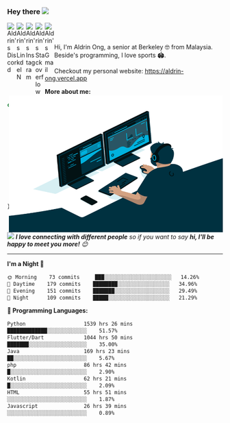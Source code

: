 ### Hey there <img src="https://media.giphy.com/media/hvRJCLFzcasrR4ia7z/giphy.gif" width="25px">
<a href="https://discord.gg/mZzzuP">
  <img align="left" alt="Aldrin's Discord" width="22px" src="https://cdn.jsdelivr.net/npm/simple-icons@v3/icons/discord.svg" />
</a>
<a href="https://www.linkedin.com/in/aldrin-ong-83248b194/">
  <img align="left" alt="Aldrin's LinkdeIN" width="22px" src="https://cdn.jsdelivr.net/npm/simple-icons@v3/icons/linkedin.svg" />
</a>
<a href="https://www.instagram.com/aldrin0n9/">
  <img align="left" alt="Aldrin's Instagram" width="22px" src="https://cdn.jsdelivr.net/npm/simple-icons@v3/icons/instagram.svg" />
</a>
<a href="https://stackoverflow.com/users/13396396/aldrin-ong">
  <img align="left" alt="Aldrin's Stackoverflow" width="22px" src="https://cdn.jsdelivr.net/npm/simple-icons@3.11.0/icons/stackoverflow.svg" />
</a>
<a href="mailto:0n9aldrin@gmail.com">
  <img align="left" alt="Aldrin's Gmail" width="22px" src="https://cdn.jsdelivr.net/npm/simple-icons@3.11.0/icons/gmail.svg" />
</a>

<br />
<br />

Hi, I'm Aldrin Ong, a senior at Berkeley 🤓 from Malaysia. Beside's programming, I love sports 🏟️.

Checkout my personal website: https://aldrin-ong.vercel.app



  <img align="right" alt="GIF" src="Programmer.gif" width="500" height="320" />
  
**More about me:**
```javascript
const aldrin = {
    pronouns: "He" | "Him",
    code: ["Java", "Python", "Dart", "Kotlin", "php", "Javascript"],
    askMeAbout: ["Flutter", "React", "Liverpool_FC", "Tennis"],
    technologies: {
        mobileApp: ["Android", "Flutter"],
        webApp: "HTML/CSS",
        backEnd: ["Firebase", "python_flask"],
        databases: ["MySql", "sqlite"],
        misc: ["selenium", "Machine_Learning"]
    },
    currentFocus: "Lecturely",
    currentlyLearning: "React Native",
    funFact: "I represent my state in tennis."
};
```

<img src="https://media.giphy.com/media/LnQjpWaON8nhr21vNW/giphy.gif" width="60"> <em><b>I love connecting with different people</b> so if you want to say <b>hi, I'll be happy to meet you more!</b> 😊</em>

---

**I'm a Night 🦉** 

```text
🌞 Morning    73 commits     ███░░░░░░░░░░░░░░░░░░░░░░   14.26% 
🌆 Daytime    179 commits    ████████░░░░░░░░░░░░░░░░░   34.96% 
🌃 Evening    151 commits    ███████░░░░░░░░░░░░░░░░░░   29.49% 
🌙 Night      109 commits    █████░░░░░░░░░░░░░░░░░░░░   21.29%

```

**💬 Programming Languages:**
```text
Python                   1539 hrs 26 mins            █████████████░░░░░░░░░░░░░    51.57%
Flutter/Dart             1044 hrs 50 mins            ███████░░░░░░░░░░░░░░░░░░░    35.00%
Java                     169 hrs 23 mins             ██░░░░░░░░░░░░░░░░░░░░░░░░    5.67%
php                      86 hrs 42 mins              █░░░░░░░░░░░░░░░░░░░░░░░░░    2.90%
Kotlin                   62 hrs 21 mins              █░░░░░░░░░░░░░░░░░░░░░░░░░    2.09%
HTML                     55 hrs 51 mins              ░░░░░░░░░░░░░░░░░░░░░░░░░░    1.87%
Javascript               26 hrs 39 mins              ░░░░░░░░░░░░░░░░░░░░░░░░░░    0.89%
```
